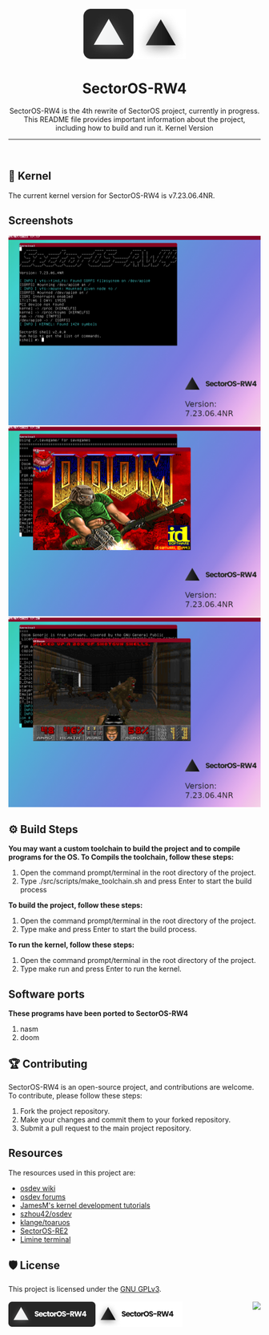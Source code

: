 <p align="CENTER">
    <img src="./assets/dark_l.png#gh-dark-mode-only">
    <img src="./assets/light_l.png#gh-light-mode-only">
    
</p>
 <h1 align="CENTER">SectorOS-RW4</h1>

<p align="CENTER">
SectorOS-RW4 is the 4th rewrite of SectorOS project, currently in progress. This README file provides important information about the project, including how to build and run it.
Kernel Version
</p>
<hr>
<br>


## 🧱 Kernel
The current kernel version for SectorOS-RW4 is v7.23.06.4NR.<br>

## Screenshots
<img src="./assets/Screenshot_01.jpg"></img>
<img src="./assets/Screenshot_02.jpg"></img>
<img src="./assets/Screenshot_03.jpg"></img>

## ⚙️ Build Steps

**You may want a custom toolchain to build the project and to compile programs for the OS. To Compils the toolchain, follow these steps:**

1. Open the command prompt/terminal in the root directory of the project.
2. Type ./src/scripts/make_toolchain.sh and press Enter to start the build process

**To build the project, follow these steps:**

1.  Open the command prompt/terminal in the root directory of the project.
2. Type make and press Enter to start the build process.

**To run the kernel, follow these steps:**
 
1. Open the command prompt/terminal in the root directory of the project.
2. Type make run and press Enter to run the kernel.

## Software ports

**These programs have been ported to SectorOS-RW4**
1. nasm
2. doom

## 🏆 Contributing

SectorOS-RW4 is an open-source project, and contributions are welcome. To contribute, please follow these steps:

1. Fork the project repository.
2. Make your changes and commit them to your forked repository.
3. Submit a pull request to the main project repository.

## Resources

The resources used in this project are:

* [osdev wiki](https://wiki.osdev.org)
* [osdev forums](https://forum.osdev.org)
* [JamesM's kernel development tutorials](http://www.jamesmolloy.co.uk/tutorial_html/)
* [szhou42/osdev](https://github.com/szhou42/osdev)
* [klange/toaruos](https://github.com/klange/toaruos)
* [SectorOS-RE2](https://github.com/arun007coder/SectorOS-RE2)
* [Limine terminal](https://github.com/ilobilo/limine-terminal)

## 🛡️ License

This project is licensed under the [GNU GPLv3](../COPYING). 
<br><br></img>
<img align="right" src="https://www.gnu.org/graphics/gplv3-with-text-136x68.png"></img>
<img align="left" height="50" src="./assets/dark_xl.png#gh-dark-mode-only">
<img align="left" height="50" src="./assets/light_xl.png#gh-light-mode-only">
